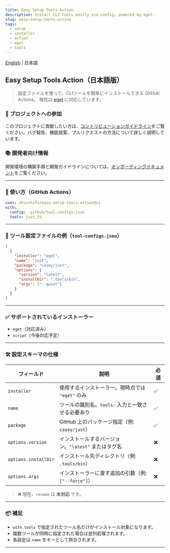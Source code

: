 ```yaml
---
title: Easy Setup Tools Action
description: Install CLI tools easily via config, powered by eget.
slug: easy-setup-tools-action
tags:
  - setup
  - installer
  - action
  - eget
  - tools
---
```


<!-- textlint-disable ja-technical-writing/ja-no-mixed-period -->

[English](README.md) | 日本語

<!--  textlint-enable -->

## Easy Setup Tools Action（日本語版）

> 設定ファイルを使って、CLIツールを簡単にインストールできる GitHub Actions。
> 現在は [eget](https://github.com/zyedidia/eget) に対応しています。

### 🤝 プロジェクトへの参加

このプロジェクトに貢献したい方は、[コントリビューションガイドライン](CONTRIBUTING.ja.md)をご覧ください。バグ報告、機能提案、プルリクエストの方法について詳しく説明しています。

### 📚 開発者向け情報

開発環境の構築手順と開発ガイドラインについては、[オンボーディングドキュメント](docs/onboarding/README.ja.md)をご覧ください。

---

### 🚀 使い方（GitHub Actions）

```yaml
uses: atsushifx/easy-setup-tools-action@v1
with:
  config: .github/tool-configs.json
  tools: just,fd
```

---

### 📂 ツール設定ファイルの例（`tool-configs.json`）

```json
[
  {
    "installer": "eget",
    "name": "just",
    "package": "casey/just",
    "options": {
      "version": "latest",
      "installDir": ".tools/bin",
      "args": ["--quiet"]
    }
  }
]
```

---

### ✅ サポートされているインストーラー

- `eget`（対応済み）
- `script`（今後対応予定）

---

### 🛠 設定スキーマの仕様

| フィールド           | 説明                                                | 必須 |
| -------------------- | --------------------------------------------------- | ---- |
| `installer`          | 使用するインストーラー。現時点では `"eget"` のみ    | ✅   |
| `name`               | ツールの識別名。`tools:` 入力と一致させる必要あり   | ✅   |
| `package`            | GitHub 上のパッケージ指定（例: `casey/just`）       | ✅   |
| `options.version`    | インストールするバージョン。`"latest"` またはタグ名 | ❌   |
| `options.installDir` | インストール先ディレクトリ（例: `.tools/bin`）      | ❌   |
| `options.args`       | インストーラーに渡す追加の引数（例: `["--force"]`） | ❌   |

> ❌ 現在、`rename` は **未対応** です。

---

### 📦 補足

- `with.tools` で指定されたツール名だけがインストール対象になります。
- 複数ツールが同時に指定された場合は並列処理されます。
- 各設定は `name` をキーとして照合されます。

---
